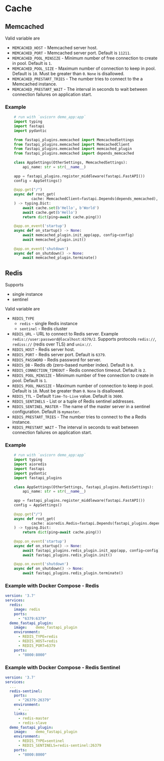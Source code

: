 # Cache
## Memcached
Valid variable are
* `MEMCACHED_HOST` - Memcached server host.
* `MEMCACHED_PORT` - Memcached server port. Default is `11211`.
* `MEMCACHED_POOL_MINSIZE` - Minimum number of free connection to create in pool. Default is `1`.
* `MEMCACHED_POOL_SIZE` -  Maximum number of connection to keep in pool. Default is `10`. Must be greater than `0`. `None` is disallowed.
* `MEMCACHED_PRESTART_TRIES` - The number tries to connect to the a Memcached instance.
* `MEMCACHED_PRESTART_WAIT` - The interval in seconds to wait between connection failures on application start.

### Example
```python
    # run with `uvicorn demo_app:app`
    import typing
    import fastapi
    import pydantic
    
    from fastapi_plugins.memcached import MemcachedSettings
    from fastapi_plugins.memcached import MemcachedClient
    from fastapi_plugins.memcached import memcached_plugin
    from fastapi_plugins.memcached import depends_memcached
    
    class AppSettings(OtherSettings, MemcachedSettings):
        api_name: str = str(__name__)
    
    app = fastapi_plugins.register_middleware(fastapi.FastAPI())
    config = AppSettings()
    
    @app.get("/")
    async def root_get(
            cache: MemcachedClient=fastapi.Depends(depends_memcached),
    ) -> typing.Dict:
        await cache.set(b'Hello', b'World')
        await cache.get(b'Hello')
        return dict(ping=await cache.ping())
    
    @app.on_event('startup')
    async def on_startup() -> None:
        await memcached_plugin.init_app(app, config=config)
        await memcached_plugin.init()
    
    @app.on_event('shutdown')
    async def on_shutdown() -> None:
        await memcached_plugin.terminate()
```

## Redis
Supports
* single instance
* sentinel

Valid variable are
* `REDIS_TYPE`
  * `redis` - single Redis instance
  * `sentinel` - Redis cluster
* `REDIS_URL` - URL to connect to Redis server. Example
  `redis://user:password@localhost:6379/2`. Supports protocols `redis://`,
  `rediss://` (redis over TLS) and `unix://`.
* `REDIS_HOST` - Redis server host.
* `REDIS_PORT` - Redis server port. Default is `6379`.
* `REDIS_PASSWORD` - Redis password for server.
* `REDIS_DB` - Redis db (zero-based number index). Default is `0`.
* `REDIS_CONNECTION_TIMEOUT` - Redis connection timeout. Default is `2`.
* `REDIS_POOL_MINSIZE` - Minimum number of free connection to create in pool. Default is `1`.
* `REDIS_POOL_MAXSIZE` -  Maximum number of connection to keep in pool. Default is `10`. Must be greater than `0`. `None` is disallowed.
* `REDIS_TTL` - Default `Time-To-Live` value. Default is `3600`.
* `REDIS_SENTINELS` - List or a tuple of Redis sentinel addresses.
* `REDIS_SENTINEL_MASTER` - The name of the master server in a sentinel configuration. Default is `mymaster`.
* `REDIS_PRESTART_TRIES` - The number tries to connect to the a Redis instance.
* `REDIS_PRESTART_WAIT` - The interval in seconds to wait between connection failures on application start.

### Example
```python
    # run with `uvicorn demo_app:app`
    import typing
    import aioredis
    import fastapi
    import pydantic
    import fastapi_plugins
    
    class AppSettings(OtherSettings, fastapi_plugins.RedisSettings):
        api_name: str = str(__name__)
    
    app = fastapi_plugins.register_middleware(fastapi.FastAPI())
    config = AppSettings()
    
    @app.get("/")
    async def root_get(
            cache: aioredis.Redis=fastapi.Depends(fastapi_plugins.depends_redis),
    ) -> typing.Dict:
        return dict(ping=await cache.ping())
    
    @app.on_event('startup')
    async def on_startup() -> None:
        await fastapi_plugins.redis_plugin.init_app(app, config=config)
        await fastapi_plugins.redis_plugin.init()
    
    @app.on_event('shutdown')
    async def on_shutdown() -> None:
        await fastapi_plugins.redis_plugin.terminate()
```

### Example with Docker Compose - Redis
```YAML
version: '3.7'
services:
  redis:
    image: redis
    ports:
      - "6379:6379"
  demo_fastapi_plugin:
    image:    demo_fastapi_plugin
    environment:
      - REDIS_TYPE=redis
      - REDIS_HOST=redis
      - REDIS_PORT=6379
    ports:
      - "8000:8000"
```

### Example with Docker Compose - Redis Sentinel
```YAML
version: '3.7'
services:
  ...
  redis-sentinel:
    ports:
      - "26379:26379"
    environment:
      - ...
    links:
      - redis-master
      - redis-slave
  demo_fastapi_plugin:
    image:    demo_fastapi_plugin
    environment:
      - REDIS_TYPE=sentinel
      - REDIS_SENTINELS=redis-sentinel:26379
    ports:
      - "8000:8000"
```